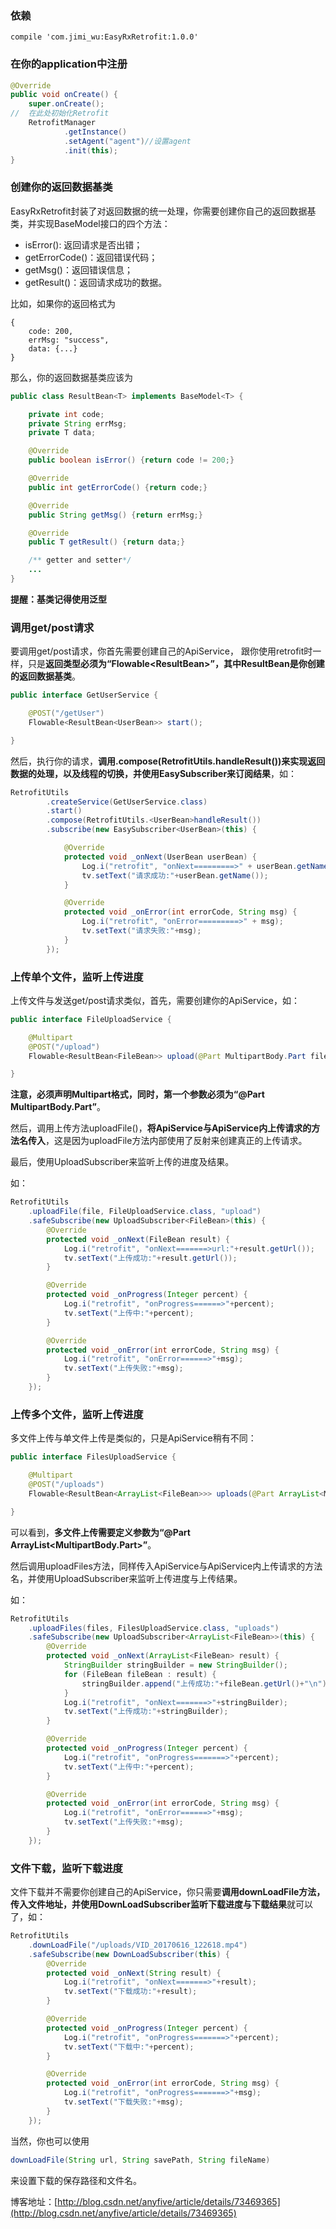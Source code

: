 ### 依赖

```
compile 'com.jimi_wu:EasyRxRetrofit:1.0.0'
```

### 在你的application中注册
```java
@Override
public void onCreate() {
    super.onCreate();
//  在此处初始化Retrofit
    RetrofitManager
            .getInstance()
            .setAgent("agent")//设置agent
            .init(this);
}
```

### 创建你的返回数据基类
EasyRxRetrofit封装了对返回数据的统一处理，你需要创建你自己的返回数据基类，并实现BaseModel接口的四个方法：

- isError(): 返回请求是否出错；
- getErrorCode()：返回错误代码；
- getMsg()：返回错误信息；
- getResult()：返回请求成功的数据。

比如，如果你的返回格式为
```
{
    code: 200,
    errMsg: "success",
    data: {...}
}
```
那么，你的返回数据基类应该为
```Java
public class ResultBean<T> implements BaseModel<T> {

    private int code;
    private String errMsg;
    private T data;

    @Override
    public boolean isError() {return code != 200;}

    @Override
    public int getErrorCode() {return code;}

    @Override
    public String getMsg() {return errMsg;}

    @Override
    public T getResult() {return data;}

    /** getter and setter*/
    ...
}
```
**提醒：基类记得使用泛型**

### 调用get/post请求

要调用get/post请求，你首先需要创建自己的ApiService，
跟你使用retrofit时一样，只是**返回类型必须为“Flowable<ResultBean<T>>”，其中ResultBean是你创建的返回数据基类**。

```java
public interface GetUserService {

    @POST("/getUser")
    Flowable<ResultBean<UserBean>> start();

}
```


然后，执行你的请求，**调用.compose(RetrofitUtils.<T>handleResult())来实现返回数据的处理，以及线程的切换，并使用EasySubscriber来订阅结果**，如：
```java
RetrofitUtils
        .createService(GetUserService.class)
        .start()
        .compose(RetrofitUtils.<UserBean>handleResult())
        .subscribe(new EasySubscriber<UserBean>(this) {

            @Override
            protected void _onNext(UserBean userBean) {
                Log.i("retrofit", "onNext=========>" + userBean.getName());
                tv.setText("请求成功:"+userBean.getName());
            }

            @Override
            protected void _onError(int errorCode, String msg) {
                Log.i("retrofit", "onError=========>" + msg);
                tv.setText("请求失败:"+msg);
            }
        });
```

### 上传单个文件，监听上传进度

上传文件与发送get/post请求类似，首先，需要创建你的ApiService，如：
```java
public interface FileUploadService {

    @Multipart
    @POST("/upload")
    Flowable<ResultBean<FileBean>> upload(@Part MultipartBody.Part file);

}
```
**注意，必须声明Multipart格式，同时，第一个参数必须为“@Part MultipartBody.Part”**。

然后，调用上传方法uploadFile()，**将ApiService与ApiService内上传请求的方法名传入**，这是因为uploadFile方法内部使用了反射来创建真正的上传请求。

最后，使用UploadSubscriber来监听上传的进度及结果。

如：

```java
RetrofitUtils
    .uploadFile(file, FileUploadService.class, "upload")
    .safeSubscribe(new UploadSubscriber<FileBean>(this) {
        @Override
        protected void _onNext(FileBean result) {
            Log.i("retrofit", "onNext=======>url:"+result.getUrl());
            tv.setText("上传成功:"+result.getUrl());
        }

        @Override
        protected void _onProgress(Integer percent) {
            Log.i("retrofit", "onProgress======>"+percent);
            tv.setText("上传中:"+percent);
        }

        @Override
        protected void _onError(int errorCode, String msg) {
            Log.i("retrofit", "onError======>"+msg);
            tv.setText("上传失败:"+msg);
        }
    });
```

### 上传多个文件，监听上传进度
多文件上传与单文件上传是类似的，只是ApiService稍有不同：
```java
public interface FilesUploadService {

    @Multipart
    @POST("/uploads")
    Flowable<ResultBean<ArrayList<FileBean>>> uploads(@Part ArrayList<MultipartBody.Part> files);

}
```

可以看到，**多文件上传需要定义参数为“@Part ArrayList<MultipartBody.Part>”**。

然后调用uploadFiles方法，同样传入ApiService与ApiService内上传请求的方法名，并使用UploadSubscriber来监听上传进度与上传结果。

如：
```java
RetrofitUtils
    .uploadFiles(files, FilesUploadService.class, "uploads")
    .safeSubscribe(new UploadSubscriber<ArrayList<FileBean>>(this) {
        @Override
        protected void _onNext(ArrayList<FileBean> result) {
            StringBuilder stringBuilder = new StringBuilder();
            for (FileBean fileBean : result) {
                stringBuilder.append("上传成功:"+fileBean.getUrl()+"\n");
            }
            Log.i("retrofit", "onNext=======>"+stringBuilder);
            tv.setText("上传成功:"+stringBuilder);
        }

        @Override
        protected void _onProgress(Integer percent) {
            Log.i("retrofit", "onProgress=======>"+percent);
            tv.setText("上传中:"+percent);
        }

        @Override
        protected void _onError(int errorCode, String msg) {
            Log.i("retrofit", "onError======>"+msg);
            tv.setText("上传失败:"+msg);
        }
    });
```


### 文件下载，监听下载进度

文件下载并不需要你创建自己的ApiService，你只需要**调用downLoadFile方法，传入文件地址，并使用DownLoadSubscriber监听下载进度与下载结果**就可以了，如：

```java
RetrofitUtils
    .downLoadFile("/uploads/VID_20170616_122618.mp4")
    .safeSubscribe(new DownLoadSubscriber(this) {
        @Override
        protected void _onNext(String result) {
            Log.i("retrofit", "onNext=======>"+result);
            tv.setText("下载成功:"+result);
        }

        @Override
        protected void _onProgress(Integer percent) {
            Log.i("retrofit", "onProgress=======>"+percent);
            tv.setText("下载中:"+percent);
        }

        @Override
        protected void _onError(int errorCode, String msg) {
            Log.i("retrofit", "onProgress=======>"+msg);
            tv.setText("下载失败:"+msg);
        }
    });
```

当然，你也可以使用
```java
downLoadFile(String url, String savePath, String fileName)
```
来设置下载的保存路径和文件名。


博客地址：[http://blog.csdn.net/anyfive/article/details/73469365](http://blog.csdn.net/anyfive/article/details/73469365)